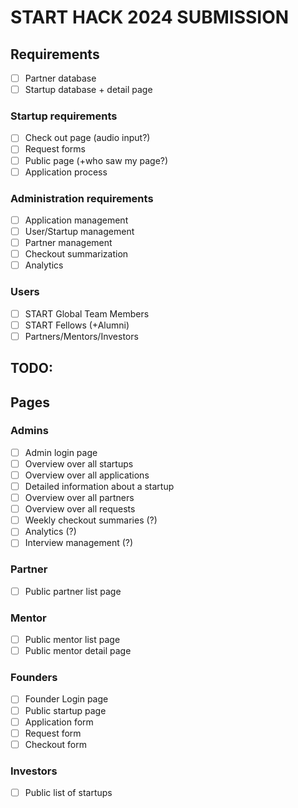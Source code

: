 # START HACK 2024 SUBMISSION

## Requirements

- [ ] Partner database
- [ ] Startup database + detail page

### Startup requirements

- [ ] Check out page (audio input?)
- [ ] Request forms
- [ ] Public page (+who saw my page?)
- [ ] Application process

### Administration requirements

- [ ] Application management
- [ ] User/Startup management
- [ ] Partner management
- [ ] Checkout summarization
- [ ] Analytics

### Users

- [ ] START Global Team Members
- [ ] START Fellows (+Alumni)
- [ ] Partners/Mentors/Investors

## TODO:

## Pages

### Admins

- [ ] Admin login page
- [ ] Overview over all startups
- [ ] Overview over all applications
- [ ] Detailed information about a startup
- [ ] Overview over all partners
- [ ] Overview over all requests
- [ ] Weekly checkout summaries (?)
- [ ] Analytics (?)
- [ ] Interview management (?)

### Partner

- [ ] Public partner list page

### Mentor

- [ ] Public mentor list page
- [ ] Public mentor detail page

### Founders

- [ ] Founder Login page
- [ ] Public startup page
- [ ] Application form
- [ ] Request form
- [ ] Checkout form

### Investors

- [ ] Public list of startups
